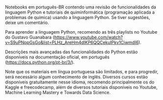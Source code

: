 Notebooks em português-BR contendo uma revisão de funcionalidades da linguagem Python e tutoriais de quiminformática (programação aplicada a problemas de química) usando a linguagem Python.
Se tiver sugestões, deixe um comentário.

Para aprender a linguagem Python, recomendo as três playlists no Youtube do Gustavo Guanabara (https://www.youtube.com/watch?v=S9uPNppGsGo&list=PLHz_AreHm4dlKP6QQCekuIPky1CiwmdI6).

Descrições mais avançadas das funcionalidades do Python estão disponíveis na documentação oficial, em português (https://docs.python.org/pt-br/3/).

Note que os materiais em língua portuguesa são limitados, e para progredir, será necessário algum conhecimento de inglês. 
Diversos cursos estão disponíveis gratuitamente nesse idioma, recomendo principalmente os do Kaggle e freecodecamp, além de diversos tutoriais disponíveis no Youtube, Machine Learning Mastery e Towards Data Science.
